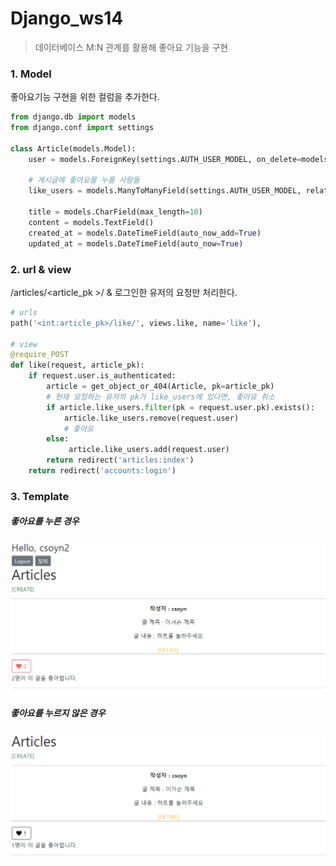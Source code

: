# Django_ws14

> 데이터베이스 M:N 관계를 활용해 좋아요 기능을 구현

### 1. Model

좋아요기능 구현을 위한 컬럼을 추가한다.

```python
from django.db import models
from django.conf import settings

class Article(models.Model):
    user = models.ForeignKey(settings.AUTH_USER_MODEL, on_delete=models.CASCADE)

    # 게시글에 좋아요를 누를 사람들 
    like_users = models.ManyToManyField(settings.AUTH_USER_MODEL, related_name='like_articles')

    title = models.CharField(max_length=10)
    content = models.TextField()
    created_at = models.DateTimeField(auto_now_add=True)
    updated_at = models.DateTimeField(auto_now=True)
```



### 2. url & view

/articles/<article_pk >/ & 로그인한 유저의 요청만 처리한다.

```python
# urls
path('<int:article_pk>/like/', views.like, name='like'),

# view
@require_POST
def like(request, article_pk):
    if request.user.is_authenticated:
        article = get_object_or_404(Article, pk=article_pk)
        # 현재 요청하는 유저의 pk가 like_users에 있다면, 좋아요 취소
        if article.like_users.filter(pk = request.user.pk).exists():
            article.like_users.remove(request.user)
            # 좋아요
        else:
             article.like_users.add(request.user)
        return redirect('articles:index')
    return redirect('accounts:login')
```



### 3. Template

##### 좋아요를 누른 경우

<img src="Django_ws14.assets/image-20210401144656152.png" alt="image-20210401144656152" style="zoom:67%;" />

##### 좋아요를 누르지 않은 경우

<img src="Django_ws14.assets/image-20210401144713934.png" alt="image-20210401144713934" style="zoom:67%;" />

